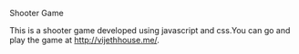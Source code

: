 Shooter Game


This is a shooter game developed using javascript and css.You can go and play the game at http://vijethhouse.me/.

